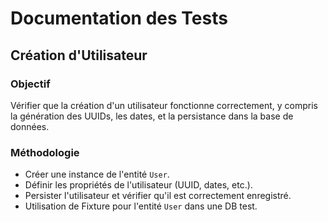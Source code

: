 # Documentation des Tests

## Création d'Utilisateur
### Objectif
Vérifier que la création d'un utilisateur fonctionne correctement, y compris la génération des UUIDs, les dates, et la persistance dans la base de données.

### Méthodologie
- Créer une instance de l'entité `User`.
- Définir les propriétés de l'utilisateur (UUID, dates, etc.).
- Persister l'utilisateur et vérifier qu'il est correctement enregistré.
- Utilisation de Fixture pour l'entité `User` dans une DB test. 

